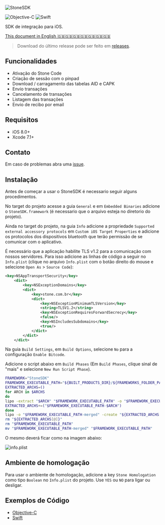 ![StoneSDK](https://cloud.githubusercontent.com/assets/2567823/11539067/6300c838-990c-11e5-9831-4f8ce691859e.png)

![Objective-C](https://img.shields.io/badge/linguagem-Objective--C-green.svg?style=plastic) ![Swift](https://img.shields.io/badge/linguagem-Swift-blue.svg?style=plastic)

SDK de integração para iOS.

[This document in English 🇬🇧🇬🇧🇬🇧🇬🇧🇬🇧🇬🇧🇬🇧](https://github.com/stone-payments/sdk-ios-v2/blob/master/README_en.md)

> Download do último release pode ser feito em [releases](https://github.com/stone-pagamentos/sdk-ios-v2/releases).

## Funcionalidades

- Ativação do Stone Code
- Criação de sessão com o pinpad
- Download / carragamento das tabelas AID e CAPK
- Envio transações
- Cancelamento de transações
- Listagem das transações
- Envio de recibo por email

## Requisitos

- iOS 8.0+
- Xcode 7.1+

## Contato

Em caso de problemas abra uma [issue](https://github.com/stone-payments/sdk-ios-v2/issues).

## Instalação

Antes de começar a usar o StoneSDK é necessario seguir alguns procedimentos.

No target do projeto acesse a guia `General` e em `Embedded Binaries` adicione o `StoneSDK.framework` (é necessario que o arquivo esteja no diretorio do projeto).

Ainda no target do projeto, na guia `Info` adicione a propriedade `Supported external accessory protocols` em `Custom iOS Target Properties` e adicione os protocolos dos dispositivos bluetooth que terão permissão de se comunicar com o aplicativo.

É necessário que a aplicação habilite TLS v1.2 para a comunicação com nossos servidores. Para isso adicione as linhas de código a seguir no `Info.plist` (clique no arquivo `Info.plist` com o botão direito do mouse e selecione `Open As` > `Source Code`):

```xml
<key>NSAppTransportSecurity</key>
	<dict>
		<key>NSExceptionDomains</key>
		<dict>
			<key>stone.com.br</key>
			<dict>
				<key>NSExceptionMinimumTLSVersion</key>
				<string>TLSV1.2</string>
				<key>NSExceptionRequiresForwardSecrecy</key>
				<false/>
				<key>NSIncludesSubdomains</key>
				<true/>
			</dict>
		</dict>
	</dict>
```

Na guia `Build Settings`, em `Build Options`, selecione `No` para a configuração `Enable Bitcode`.

Adicione o script abaixo em `Build Phases` (Em `Build Phases`, clique sinal de "mais" e selecione `New Run Script Phase`).

```bash
FRAMEWORK="StoneSDK"
FRAMEWORK_EXECUTABLE_PATH="${BUILT_PRODUCTS_DIR}/${FRAMEWORKS_FOLDER_PATH}/$FRAMEWORK.framework/$FRAMEWORK"
EXTRACTED_ARCHS=()
for ARCH in $ARCHS
do
lipo -extract "$ARCH" "$FRAMEWORK_EXECUTABLE_PATH" -o "$FRAMEWORK_EXECUTABLE_PATH-$ARCH"
EXTRACTED_ARCHS+=("$FRAMEWORK_EXECUTABLE_PATH-$ARCH")
done
lipo -o "$FRAMEWORK_EXECUTABLE_PATH-merged" -create "${EXTRACTED_ARCHS[@]}"
rm "${EXTRACTED_ARCHS[@]}"
rm "$FRAMEWORK_EXECUTABLE_PATH"
mv "$FRAMEWORK_EXECUTABLE_PATH-merged" "$FRAMEWORK_EXECUTABLE_PATH"
```

O mesmo deverá ficar como na imagem abaixo:

![info.plist](https://cloud.githubusercontent.com/assets/2567823/13082778/3ce6afbc-d4b9-11e5-9cdf-0764a8970f73.png)

## Ambiente de homologação

Para usar o ambiente de homologação, adicione a key `Stone Homologation` como tipo `Boolean` no `Info.plist` do projeto. Use `YES` ou `NO` para ligar ou desligar.

## Exemplos de Código

- [Objective-C](https://github.com/stone-pagamentos/sdk-ios-v2/tree/master/objc)
- [Swift](https://github.com/stone-pagamentos/sdk-ios-v2/tree/master/swift)
